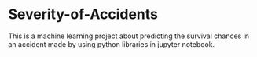 # Severity-of-Accidents

This is a machine learning project about predicting the survival chances in an accident made by using python libraries in jupyter notebook.
